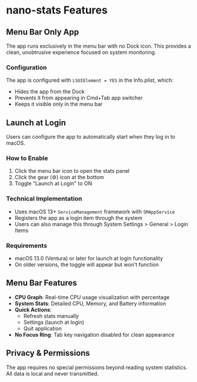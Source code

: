 # nano-stats Features

## Menu Bar Only App

The app runs exclusively in the menu bar with no Dock icon. This provides a clean, unobtrusive experience focused on system monitoring.

### Configuration

The app is configured with `LSUIElement = YES` in the Info.plist, which:
- Hides the app from the Dock
- Prevents it from appearing in Cmd+Tab app switcher
- Keeps it visible only in the menu bar

## Launch at Login

Users can configure the app to automatically start when they log in to macOS.

### How to Enable

1. Click the menu bar icon to open the stats panel
2. Click the gear (⚙️) icon at the bottom
3. Toggle "Launch at Login" to ON

### Technical Implementation

- Uses macOS 13+ `ServiceManagement` framework with `SMAppService`
- Registers the app as a login item through the system
- Users can also manage this through System Settings > General > Login Items

### Requirements

- macOS 13.0 (Ventura) or later for launch at login functionality
- On older versions, the toggle will appear but won't function

## Menu Bar Features

- **CPU Graph**: Real-time CPU usage visualization with percentage
- **System Stats**: Detailed CPU, Memory, and Battery information
- **Quick Actions**: 
  - Refresh stats manually
  - Settings (launch at login)
  - Quit application
- **No Focus Ring**: Tab key navigation disabled for clean appearance

## Privacy & Permissions

The app requires no special permissions beyond reading system statistics. All data is local and never transmitted.